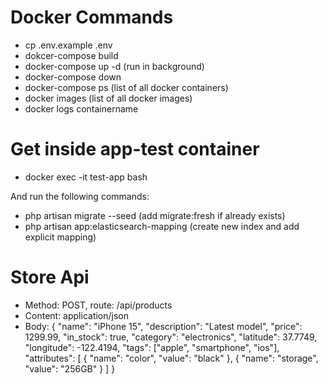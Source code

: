 # Docker Commands
 - cp .env.example .env
 - dokcer-compose build
 - docker-compose up -d (run in background)
 - docker-compose down
 - docker-compose ps (list of all docker containers)
 - docker images (list of all docker images)
 - docker logs containername


# Get inside app-test container 
 - docker exec -it test-app bash

  And run the following commands:
  
 - php artisan migrate --seed (add migrate:fresh if already exists)
 - php artisan app:elasticsearch-mapping (create new index and add explicit mapping)

# Store Api
 - Method: POST, route: /api/products
 - Content: application/json
 - Body: 
      {
        "name": "iPhone 15",
        "description": "Latest model",
        "price": 1299.99,
        "in_stock": true,
        "category": "electronics",
        "latitude": 37.7749,
        "longitude": -122.4194,
        "tags": ["apple", "smartphone", "ios"],
        "attributes": [
          { "name": "color", "value": "black" },
          { "name": "storage", "value": "256GB" }
        ]
      }
 
